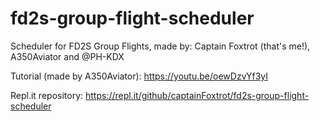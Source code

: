 # fd2s-group-flight-scheduler
Scheduler for FD2S Group Flights, made by: Captain Foxtrot (that's me!), A350Aviator and @PH-KDX

Tutorial (made by A350Aviator):
https://youtu.be/oewDzvYf3yI

Repl.it repository:
https://repl.it/github/captainFoxtrot/fd2s-group-flight-scheduler
